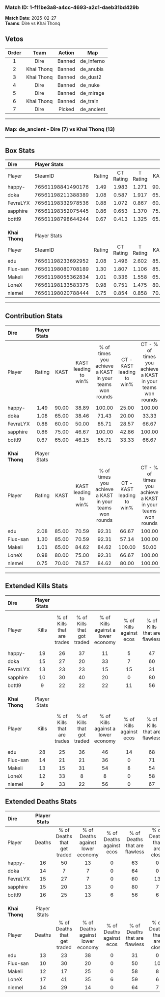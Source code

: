 ### Match ID: 1-f11be3a8-a4cc-4693-a2c1-daeb31bd429b  
**Match Date**: 2025-02-27  
**Teams**: Dire vs Khai Thonq  

## Vetos  

| Order | Team | Action | Map |
| :---: | :--: | :----: | --- |
| 1 | Dire | Banned | de_inferno |
| 2 | Khai Thonq | Banned | de_anubis |
| 3 | Khai Thonq | Banned | de_dust2 |
| 4 | Dire | Banned | de_nuke |
| 5 | Dire | Banned | de_mirage |
| 6 | Khai Thonq | Banned | de_train |
| 7 | Dire | Picked | de_ancient |

---  

### **Map**: de_ancient - Dire (7) vs Khai Thonq (13)  
---  

## Box Stats  

| **Dire**       | Player Stats      |        |           |          |       |       |       |         |        |      |     |
| :- | :- | :-: | :-: | :-: | :-: | :-: | :-: | :-: | :-: | :-: | :-: |
| Player         | SteamID           | Rating | CT Rating | T Rating | KAST  |  ADR  | Kills | Assists | Deaths | K/D  | HS% |
| happy-         | 76561198841490176 |  1.49  |   1.983   |  1.271   | 90.00 | 107.0 |  19   |    6    |   16   | 1.19 | 78  |
| doka           | 76561198211388389 |  1.08  |   0.587   |  1.917   | 65.00 | 81.1  |  15   |    2    |   14   | 1.07 | 53  |
| FevraLYX       | 76561198332978536 |  0.88  |   1.072   |  0.867   | 60.00 | 67.7  |  13   |    1    |   15   | 0.87 | 69  |
| sapphire       | 76561198352075445 |  0.86  |   0.653   |  1.370   | 75.00 | 60.6  |  10   |    5    |   15   | 0.67 | 50  |
| bottl9         | 76561198798644244 |  0.67  |   0.413   |  1.325   | 65.00 | 48.9  |   9   |    3    |   16   | 0.56 | 55  |
|                |                   |        |           |          |       |       |       |         |        |      |     |
|                |                   |        |           |          |       |       |       |         |        |      |     |
|                |                   |        |           |          |       |       |       |         |        |      |     |
| **Khai Thonq** | Player Stats      |        |           |          |       |       |       |         |        |      |     |
| Player         | SteamID           | Rating | CT Rating | T Rating | KAST  |  ADR  | Kills | Assists | Deaths | K/D  | HS% |
| edu            | 76561198233692952 |  2.08  |   1.496   |  2.602   | 85.00 | 157.6 |  28   |    6    |   13   | 2.15 | 50  |
| Flux-san       | 76561198080708189 |  1.30  |   1.807   |  1.106   | 85.00 | 78.3  |  14   |    6    |   10   | 1.40 | 42  |
| Makeli         | 76561198055362834 |  1.01  |   0.336   |  1.558   | 65.00 | 67.2  |  13   |    3    |   12   | 1.08 | 38  |
| LoneX          | 76561198133583375 |  0.98  |   0.751   |  1.475   | 80.00 | 77.1  |  12   |    5    |   17   | 0.71 | 58  |
| niemel         | 76561198020788444 |  0.75  |   0.854   |  0.858   | 70.00 | 44.0  |   9   |    4    |   14   | 0.64 | 55  |
---  

## Contribution Stats  

| **Dire**       | Player Stats |       |                      |                                                        |                           |                                                             |                          |                                                            |
| :- | :-: | :-: | :-: | :-: | :-: | :-: | :-: | :-: |
| Player         |    Rating    | KAST  | KAST leading to win% | % of times you achieve a KAST in your teams won rounds | CT - KAST leading to win% | CT - % of times you achieve a KAST in your teams won rounds | T - KAST leading to win% | T - % of times you achieve a KAST in your teams won rounds |
| happy-         |     1.49     | 90.00 |        38.89         |                         100.00                         |           25.00           |                           100.00                            |          66.67           |                           100.00                           |
| doka           |     1.08     | 65.00 |        38.46         |                         71.43                          |           20.00           |                            33.33                            |          50.00           |                           100.00                           |
| FevraLYX       |     0.88     | 60.00 |        50.00         |                         85.71                          |           28.57           |                            66.67                            |          80.00           |                           100.00                           |
| sapphire       |     0.86     | 75.00 |        46.67         |                         100.00                         |           42.86           |                           100.00                            |          50.00           |                           100.00                           |
| bottl9         |     0.67     | 65.00 |        46.15         |                         85.71                          |           33.33           |                            66.67                            |          57.14           |                           100.00                           |
|                |              |       |                      |                                                        |                           |                                                             |                          |                                                            |
|                |              |       |                      |                                                        |                           |                                                             |                          |                                                            |
|                |              |       |                      |                                                        |                           |                                                             |                          |                                                            |
| **Khai Thonq** | Player Stats |       |                      |                                                        |                           |                                                             |                          |                                                            |
| Player         |    Rating    | KAST  | KAST leading to win% | % of times you achieve a KAST in your teams won rounds | CT - KAST leading to win% | CT - % of times you achieve a KAST in your teams won rounds | T - KAST leading to win% | T - % of times you achieve a KAST in your teams won rounds |
| edu            |     2.08     | 85.00 |        70.59         |                         92.31                          |           66.67           |                           100.00                            |          72.73           |                           88.89                            |
| Flux-san       |     1.30     | 85.00 |        70.59         |                         92.31                          |           57.14           |                           100.00                            |          80.00           |                           88.89                            |
| Makeli         |     1.01     | 65.00 |        84.62         |                         84.62                          |          100.00           |                            50.00                            |          81.82           |                           100.00                           |
| LoneX          |     0.98     | 80.00 |        75.00         |                         92.31                          |           66.67           |                           100.00                            |          80.00           |                           88.89                            |
| niemel         |     0.75     | 70.00 |        78.57         |                         84.62                          |           80.00           |                           100.00                            |          77.78           |                           77.78                            |
---  

## Extended Kills Stats  

| **Dire**       | Player Stats |                            |                            |                                    |                         |                              |                                 |                                       |                    |           |
| :- | :-: | :-: | :-: | :-: | :-: | :-: | :-: | :-: | :-: | :-: |
| Player         |    Kills     | % of Kills that are trades | % of Kills that got traded | % of Kills against a lower economy | % of Kills against ecos | % of Kills that are flawless | % of Kills that are close duels | % of Kills that are assisted by flash | Pistol Round Kills | AWP Kills |
| happy-         |      19      |             26             |             37             |                 11                 |            5            |              47              |                5                |                  11                   |         2          |     0     |
| doka           |      15      |             27             |             20             |                 33                 |            7            |              60              |               13                |                   0                   |         0          |     0     |
| FevraLYX       |      13      |             23             |             23             |                 15                 |           15            |              31              |                8                |                   0                   |         2          |     0     |
| sapphire       |      10      |             30             |             40             |                 20                 |            0            |              80              |                0                |                   0                   |         4          |     3     |
| bottl9         |      9       |             22             |             22             |                 22                 |           11            |              56              |                0                |                   0                   |         2          |     0     |
|                |              |                            |                            |                                    |                         |                              |                                 |                                       |                    |           |
|                |              |                            |                            |                                    |                         |                              |                                 |                                       |                    |           |
|                |              |                            |                            |                                    |                         |                              |                                 |                                       |                    |           |
| **Khai Thonq** | Player Stats |                            |                            |                                    |                         |                              |                                 |                                       |                    |           |
| Player         |    Kills     | % of Kills that are trades | % of Kills that got traded | % of Kills against a lower economy | % of Kills against ecos | % of Kills that are flawless | % of Kills that are close duels | % of Kills that are assisted by flash | Pistol Round Kills | AWP Kills |
| edu            |      28      |             25             |             36             |                 46                 |           14            |              68              |                0                |                   4                   |         3          |     0     |
| Flux-san       |      14      |             21             |             21             |                 36                 |            0            |              71              |                7                |                   7                   |         1          |     0     |
| Makeli         |      13      |             15             |             31             |                 54                 |            8            |              54              |               15                |                   0                   |         0          |     0     |
| LoneX          |      12      |             33             |             8              |                 8                  |            0            |              58              |                8                |                   0                   |         0          |     0     |
| niemel         |      9       |             33             |             22             |                 56                 |            0            |              67              |                0                |                   0                   |         1          |     3     |
## Extended Deaths Stats  

| **Dire**       | Player Stats |                             |                                   |                          |                               |                            |                           |               |
| :- | :-: | :-: | :-: | :-: | :-: | :-: | :-: | :-: |
| Player         |    Deaths    | % of Deaths that get traded | % of Deaths against lower economy | % of Deaths against ecos | % of Deaths that are flawless | % of Deaths that are close | % of Deaths while blinded | Deaths to AWP |
| happy-         |      16      |             50              |                13                 |            0             |              63               |             0              |             6             |       0       |
| doka           |      14      |              7              |                 7                 |            0             |              64               |             0              |             7             |       0       |
| FevraLYX       |      15      |             27              |                 7                 |            0             |              60               |             13             |             0             |       2       |
| sapphire       |      15      |             20              |                13                 |            0             |              80               |             7              |             0             |       1       |
| bottl9         |      16      |             25              |                13                 |            6             |              56               |             6              |             0             |       0       |
|                |              |                             |                                   |                          |                               |                            |                           |               |
|                |              |                             |                                   |                          |                               |                            |                           |               |
|                |              |                             |                                   |                          |                               |                            |                           |               |
| **Khai Thonq** | Player Stats |                             |                                   |                          |                               |                            |                           |               |
| Player         |    Deaths    | % of Deaths that get traded | % of Deaths against lower economy | % of Deaths against ecos | % of Deaths that are flawless | % of Deaths that are close | % of Deaths while blinded | Deaths to AWP |
| edu            |      13      |             23              |                38                 |            0             |              31               |             0              |             0             |       0       |
| Flux-san       |      10      |             30              |                20                 |            0             |              50               |             10             |            10             |       0       |
| Makeli         |      12      |             17              |                25                 |            0             |              58               |             8              |             0             |       0       |
| LoneX          |      17      |             41              |                35                 |            6             |              59               |             6              |             6             |       2       |
| niemel         |      14      |             29              |                14                 |            0             |              64               |             7              |             0             |       1       |
